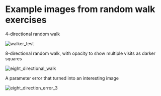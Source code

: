# Example images from random walk exercises

4-directional random walk

![walker_test](https://user-images.githubusercontent.com/67432346/160488760-1dc4f046-7f2a-4d19-8f21-265800df7d14.png)

8-directional random walk, with opacity to show multiple visits as darker squares

![eight_directional_walk](https://user-images.githubusercontent.com/67432346/160488915-b981f247-5a5b-4232-b42a-8572406fca10.png)

A parameter error that turned into an interesting image

![eight_direction_error_3](https://user-images.githubusercontent.com/67432346/160489063-009577d1-9110-454f-b4bc-aad2c8a85c86.png)

